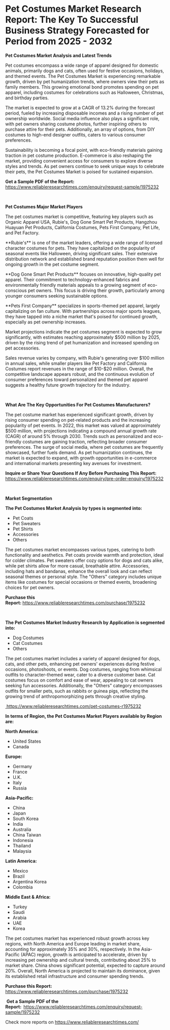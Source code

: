 <p><h1>Pet Costumes Market Research Report: The Key To Successful Business Strategy Forecasted for Period from 2025 - 2032</h1></p><p><strong>Pet Costumes Market Analysis and Latest Trends</strong></p>
<p><p>Pet costumes encompass a wide range of apparel designed for domestic animals, primarily dogs and cats, often used for festive occasions, holidays, and themed events. The Pet Costumes Market is experiencing remarkable growth, driven by pet humanization trends, where owners view their pets as family members. This growing emotional bond promotes spending on pet apparel, including costumes for celebrations such as Halloween, Christmas, and birthday parties.</p><p>The market is expected to grow at a CAGR of 13.2% during the forecast period, fueled by increasing disposable incomes and a rising number of pet ownership worldwide. Social media influence also plays a significant role, with pet owners sharing costume photos, further inspiring others to purchase attire for their pets. Additionally, an array of options, from DIY costumes to high-end designer outfits, caters to various consumer preferences.</p><p>Sustainability is becoming a focal point, with eco-friendly materials gaining traction in pet costume production. E-commerce is also reshaping the market, providing convenient access for consumers to explore diverse styles and trends. As pet owners continue to seek unique ways to celebrate their pets, the Pet Costumes Market is poised for sustained expansion.</p></p>
<p><strong>Get a Sample PDF of the Report:&nbsp;</strong> <a href="https://www.reliableresearchtimes.com/enquiry/request-sample/1975232?utm_campaign=3108&utm_medium=2&utm_source=Github&utm_content=ia&utm_term=05042025&utm_id=pet-costumes">https://www.reliableresearchtimes.com/enquiry/request-sample/1975232</a></p>
<p>&nbsp;</p>
<p><strong>Pet Costumes Major Market Players</strong></p>
<p><p>The pet costumes market is competitive, featuring key players such as Organic Apparel USA, Rubie's, Dog Gone Smart Pet Products, Hangzhou Huayuan Pet Products, California Costumes, Pets First Company, Pet Life, and Pet Factory. </p><p>**Rubie's** is one of the market leaders, offering a wide range of licensed character costumes for pets. They have capitalized on the popularity of seasonal events like Halloween, driving significant sales. Their extensive distribution network and established brand reputation position them well for ongoing growth in the pet costume segment.</p><p>**Dog Gone Smart Pet Products** focuses on innovative, high-quality pet apparel. Their commitment to technology-enhanced fabrics and environmentally friendly materials appeals to a growing segment of eco-conscious pet owners. This focus is driving their growth, particularly among younger consumers seeking sustainable options.</p><p>**Pets First Company** specializes in sports-themed pet apparel, largely capitalizing on fan culture. With partnerships across major sports leagues, they have tapped into a niche market that's poised for continued growth, especially as pet ownership increases.</p><p>Market projections indicate the pet costumes segment is expected to grow significantly, with estimates reaching approximately $500 million by 2025, driven by the rising trend of pet humanization and increased spending on pet accessories.</p><p>Sales revenue varies by company, with Rubie's generating over $100 million in annual sales, while smaller players like Pet Factory and California Costumes report revenues in the range of $10-$20 million. Overall, the competitive landscape appears robust, and the continuous evolution of consumer preferences toward personalized and themed pet apparel suggests a healthy future growth trajectory for the industry.</p></p>
<p>&nbsp;</p>
<p><strong>What Are The Key Opportunities For Pet Costumes Manufacturers?</strong></p>
<p><p>The pet costume market has experienced significant growth, driven by rising consumer spending on pet-related products and the increasing popularity of pet events. In 2022, this market was valued at approximately $500 million, with projections indicating a compound annual growth rate (CAGR) of around 5% through 2030. Trends such as personalized and eco-friendly costumes are gaining traction, reflecting broader consumer preferences. The surge of social media, where pet costumes are frequently showcased, further fuels demand. As pet humanization continues, the market is expected to expand, with growth opportunities in e-commerce and international markets presenting key avenues for investment.</p></p>
<p><strong>Inquire or Share Your Questions If Any Before Purchasing This Report:</strong> <a href="https://www.reliableresearchtimes.com/enquiry/pre-order-enquiry/1975232?utm_campaign=3108&utm_medium=2&utm_source=Github&utm_content=ia&utm_term=05042025&utm_id=pet-costumes">https://www.reliableresearchtimes.com/enquiry/pre-order-enquiry/1975232</a></p>
<p>&nbsp;</p>
<p><strong>Market Segmentation</strong></p>
<p><strong>The Pet Costumes Market Analysis by types is segmented into:</strong></p>
<p><ul><li>Pet Coats</li><li>Pet Sweaters</li><li>Pet Shirts</li><li>Accessories</li><li>Others</li></ul></p>
<p><p>The pet costumes market encompasses various types, catering to both functionality and aesthetics. Pet coats provide warmth and protection, ideal for colder climates. Pet sweaters offer cozy options for dogs and cats alike, while pet shirts allow for more casual, breathable attire. Accessories, including hats and bandanas, enhance the overall look and can reflect seasonal themes or personal style. The "Others" category includes unique items like costumes for special occasions or themed events, broadening choices for pet owners.</p></p>
<p><strong>Purchase this Report:&nbsp;</strong><a href="https://www.reliableresearchtimes.com/purchase/1975232?utm_campaign=3108&utm_medium=2&utm_source=Github&utm_content=ia&utm_term=05042025&utm_id=pet-costumes">https://www.reliableresearchtimes.com/purchase/1975232</a></p>
<p>&nbsp;</p>
<p><strong>The Pet Costumes Market Industry Research by Application is segmented into:</strong></p>
<p><ul><li>Dog Costumes</li><li>Cat Costumes</li><li>Others</li></ul></p>
<p><p>The pet costumes market includes a variety of apparel designed for dogs, cats, and other pets, enhancing pet owners' experiences during festive occasions, photoshoots, or events. Dog costumes, ranging from whimsical outfits to character-themed wear, cater to a diverse customer base. Cat costumes focus on comfort and ease of wear, appealing to cat owners seeking fun accessories. Additionally, the "Others" category encompasses outfits for smaller pets, such as rabbits or guinea pigs, reflecting the growing trend of anthropomorphizing pets through creative styling.</p></p>
<p><a href="https://www.reliableresearchtimes.com/pet-costumes-r1975232?utm_campaign=3108&utm_medium=2&utm_source=Github&utm_content=ia&utm_term=05042025&utm_id=pet-costumes">&nbsp;https://www.reliableresearchtimes.com/pet-costumes-r1975232</a></p>
<p><strong>In terms of Region, the Pet Costumes Market Players available by Region are:</strong></p>
<p>
    <p> <strong> North America: </strong>
        <ul>
            <li>United States</li>
            <li>Canada</li>
        </ul>
        </p> 
    <p> <strong> Europe: </strong>
        <ul>
            <li>Germany</li>
            <li>France</li>
            <li>U.K.</li>
            <li>Italy</li>
            <li>Russia</li>
        </ul>
        </p> 
    <p> <strong> Asia-Pacific: </strong>
        <ul>
            <li>China</li>
            <li>Japan</li>
            <li>South Korea</li>
            <li>India</li>
            <li>Australia</li>
            <li>China Taiwan</li>
            <li>Indonesia</li>
            <li>Thailand</li>
            <li>Malaysia</li>
        </ul>
        </p> 
    <p> <strong> Latin America: </strong>
        <ul>
            <li>Mexico</li>
            <li>Brazil</li>
            <li>Argentina Korea</li>
            <li>Colombia</li>
        </ul>
        </p> 
    <p> <strong> Middle East & Africa: </strong>
        <ul>
            <li>Turkey</li>
            <li>Saudi</li>
            <li>Arabia</li>
            <li>UAE</li>
            <li>Korea</li>
        </ul>
    </p>
    </p>
<p><p>The pet costumes market has experienced robust growth across key regions, with North America and Europe leading in market share, accounting for approximately 35% and 30%, respectively. In the Asia-Pacific (APAC) region, growth is anticipated to accelerate, driven by increasing pet ownership and cultural trends, contributing about 25% to market share. China shows significant potential, expected to capture around 20%. Overall, North America is projected to maintain its dominance, given its established retail infrastructure and consumer spending trends.</p></p>
<p><strong>Purchase this Report: </strong><a href="https://www.reliableresearchtimes.com/purchase/1975232?utm_campaign=3108&utm_medium=2&utm_source=Github&utm_content=ia&utm_term=05042025&utm_id=pet-costumes">https://www.reliableresearchtimes.com/purchase/1975232</a></p>
<p>&nbsp;<strong>Get a Sample PDF of the Report:&nbsp;&nbsp;</strong><a href="https://www.reliableresearchtimes.com/enquiry/request-sample/1975232?utm_campaign=3108&utm_medium=2&utm_source=Github&utm_content=ia&utm_term=05042025&utm_id=pet-costumes">https://www.reliableresearchtimes.com/enquiry/request-sample/1975232</a></p>
<p><strong></strong></p>
<p>Check more reports on <a href="https://www.reliableresearchtimes.com/?utm_campaign=3108&utm_medium=2&utm_source=Github&utm_content=ia&utm_term=05042025&utm_id=pet-costumes">https://www.reliableresearchtimes.com/</a></p>